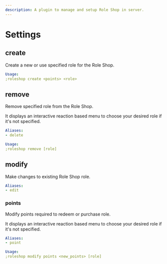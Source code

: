 ```yaml
---
description: A plugin to manage and setup Role Shop in server.
---
```


# Settings

## create

Create a new or use specified role for the Role Shop.

```yaml
Usage:
;roleshop create <points> <role>
```

## remove

Remove specified role from the Role Shop.

It displays an interactive reaction based menu to choose your desired role if it's not specified.

```yaml
Aliases:
- delete

Usage:
;roleshop remove [role]
```

## modify

Make changes to existing Role Shop role.

```yaml
Aliases:
- edit
```

### points

Modify points required to redeem or purchase role.

It displays an interactive reaction based menu to choose your desired role if it's not specified.

```yaml
Aliases:
- point

Usage:
;roleshop modify points <new_points> [role]
```

